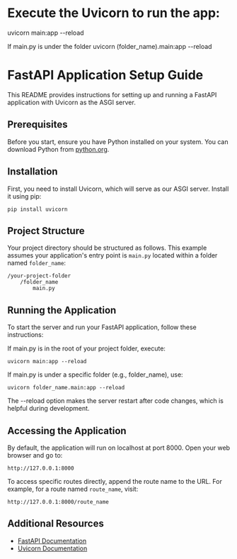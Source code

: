 

# Execute the Uvicorn to run the app:
uvicorn main:app --reload

If main.py is under the folder
uvicorn (folder_name).main:app --reload



# FastAPI Application Setup Guide

This README provides instructions for setting up and running a FastAPI application with Uvicorn as the ASGI server.

## Prerequisites

Before you start, ensure you have Python installed on your system. You can download Python from [python.org](https://www.python.org/downloads/).

## Installation

First, you need to install Uvicorn, which will serve as our ASGI server. Install it using pip:

```
pip install uvicorn
```

## Project Structure

Your project directory should be structured as follows. This example assumes your application's entry point is `main.py` located within a folder named `folder_name`:

```
/your-project-folder
    /folder_name
        main.py
```

## Running the Application
To start the server and run your FastAPI application, follow these instructions:

If main.py is in the root of your project folder, execute:


`uvicorn main:app --reload`

If main.py is under a specific folder (e.g., folder_name), use:

```
uvicorn folder_name.main:app --reload
```

The --reload option makes the server restart after code changes, which is helpful during development.

## Accessing the Application

By default, the application will run on localhost at port 8000. Open your web browser and go to:

```
http://127.0.0.1:8000
```

To access specific routes directly, append the route name to the URL. For example, for a route named `route_name`, visit:

```
http://127.0.0.1:8000/route_name
```

## Additional Resources

- [FastAPI Documentation](https://fastapi.tiangolo.com/)
- [Uvicorn Documentation](https://www.uvicorn.org/)
